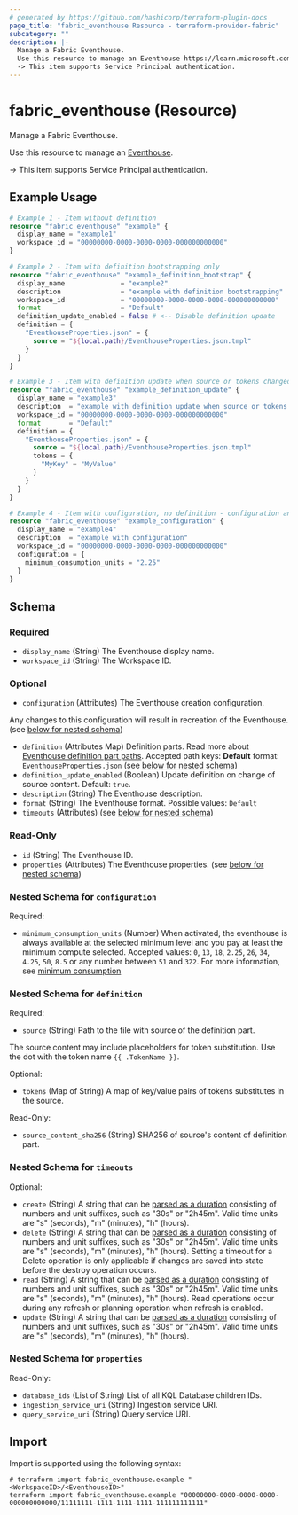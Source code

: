 ```yaml
---
# generated by https://github.com/hashicorp/terraform-plugin-docs
page_title: "fabric_eventhouse Resource - terraform-provider-fabric"
subcategory: ""
description: |-
  Manage a Fabric Eventhouse.
  Use this resource to manage an Eventhouse https://learn.microsoft.com/fabric/real-time-intelligence/eventhouse.
  -> This item supports Service Principal authentication.
---
```


# fabric_eventhouse (Resource)

Manage a Fabric Eventhouse.

Use this resource to manage an [Eventhouse](https://learn.microsoft.com/fabric/real-time-intelligence/eventhouse).

-> This item supports Service Principal authentication.

## Example Usage

```terraform
# Example 1 - Item without definition
resource "fabric_eventhouse" "example" {
  display_name = "example1"
  workspace_id = "00000000-0000-0000-0000-000000000000"
}

# Example 2 - Item with definition bootstrapping only
resource "fabric_eventhouse" "example_definition_bootstrap" {
  display_name              = "example2"
  description               = "example with definition bootstrapping"
  workspace_id              = "00000000-0000-0000-0000-000000000000"
  format                    = "Default"
  definition_update_enabled = false # <-- Disable definition update
  definition = {
    "EventhouseProperties.json" = {
      source = "${local.path}/EventhouseProperties.json.tmpl"
    }
  }
}

# Example 3 - Item with definition update when source or tokens changed
resource "fabric_eventhouse" "example_definition_update" {
  display_name = "example3"
  description  = "example with definition update when source or tokens changed"
  workspace_id = "00000000-0000-0000-0000-000000000000"
  format       = "Default"
  definition = {
    "EventhouseProperties.json" = {
      source = "${local.path}/EventhouseProperties.json.tmpl"
      tokens = {
        "MyKey" = "MyValue"
      }
    }
  }
}

# Example 4 - Item with configuration, no definition - configuration and definition cannot be used together at the same time
resource "fabric_eventhouse" "example_configuration" {
  display_name = "example4"
  description  = "example with configuration"
  workspace_id = "00000000-0000-0000-0000-000000000000"
  configuration = {
    minimum_consumption_units = "2.25"
  }
}
```

<!-- schema generated by tfplugindocs -->
## Schema

### Required

- `display_name` (String) The Eventhouse display name.
- `workspace_id` (String) The Workspace ID.

### Optional

- `configuration` (Attributes) The Eventhouse creation configuration.

Any changes to this configuration will result in recreation of the Eventhouse. (see [below for nested schema](#nestedatt--configuration))

- `definition` (Attributes Map) Definition parts. Read more about [Eventhouse definition part paths](https://learn.microsoft.com/rest/api/fabric/articles/item-management/definitions/eventhouse-definition). Accepted path keys: **Default** format: `EventhouseProperties.json` (see [below for nested schema](#nestedatt--definition))
- `definition_update_enabled` (Boolean) Update definition on change of source content. Default: `true`.
- `description` (String) The Eventhouse description.
- `format` (String) The Eventhouse format. Possible values: `Default`
- `timeouts` (Attributes) (see [below for nested schema](#nestedatt--timeouts))

### Read-Only

- `id` (String) The Eventhouse ID.
- `properties` (Attributes) The Eventhouse properties. (see [below for nested schema](#nestedatt--properties))

<a id="nestedatt--configuration"></a>

### Nested Schema for `configuration`

Required:

- `minimum_consumption_units` (Number) When activated, the eventhouse is always available at the selected minimum level and you pay at least the minimum compute selected. Accepted values: `0`, `13`, `18`, `2.25`, `26`, `34`, `4.25`, `50`, `8.5` or any number between `51` and `322`. For more information, see [minimum consumption](https://learn.microsoft.com/fabric/real-time-intelligence/eventhouse#minimum-consumption)

<a id="nestedatt--definition"></a>

### Nested Schema for `definition`

Required:

- `source` (String) Path to the file with source of the definition part.

The source content may include placeholders for token substitution. Use the dot with the token name `{{ .TokenName }}`.

Optional:

- `tokens` (Map of String) A map of key/value pairs of tokens substitutes in the source.

Read-Only:

- `source_content_sha256` (String) SHA256 of source's content of definition part.

<a id="nestedatt--timeouts"></a>

### Nested Schema for `timeouts`

Optional:

- `create` (String) A string that can be [parsed as a duration](https://pkg.go.dev/time#ParseDuration) consisting of numbers and unit suffixes, such as "30s" or "2h45m". Valid time units are "s" (seconds), "m" (minutes), "h" (hours).
- `delete` (String) A string that can be [parsed as a duration](https://pkg.go.dev/time#ParseDuration) consisting of numbers and unit suffixes, such as "30s" or "2h45m". Valid time units are "s" (seconds), "m" (minutes), "h" (hours). Setting a timeout for a Delete operation is only applicable if changes are saved into state before the destroy operation occurs.
- `read` (String) A string that can be [parsed as a duration](https://pkg.go.dev/time#ParseDuration) consisting of numbers and unit suffixes, such as "30s" or "2h45m". Valid time units are "s" (seconds), "m" (minutes), "h" (hours). Read operations occur during any refresh or planning operation when refresh is enabled.
- `update` (String) A string that can be [parsed as a duration](https://pkg.go.dev/time#ParseDuration) consisting of numbers and unit suffixes, such as "30s" or "2h45m". Valid time units are "s" (seconds), "m" (minutes), "h" (hours).

<a id="nestedatt--properties"></a>

### Nested Schema for `properties`

Read-Only:

- `database_ids` (List of String) List of all KQL Database children IDs.
- `ingestion_service_uri` (String) Ingestion service URI.
- `query_service_uri` (String) Query service URI.

## Import

Import is supported using the following syntax:

```shell
# terraform import fabric_eventhouse.example "<WorkspaceID>/<EventhouseID>"
terraform import fabric_eventhouse.example "00000000-0000-0000-0000-000000000000/11111111-1111-1111-1111-111111111111"
```
